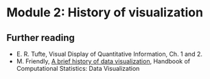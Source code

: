 # Module 2: History of visualization
## Further reading

- E. R. Tufte, Visual Display of Quantitative Information, Ch. 1 and 2. 
- M. Friendly, [A brief history of data visualization](https://www.researchgate.net/profile/Michael_Friendly/publication/226400313_A_Brief_History_of_Data_Visualization/links/00b7d526bc0a074119000000/A-Brief-History-of-Data-Visualization.pdf), Handbook of Computational Statistics: Data Visualization

